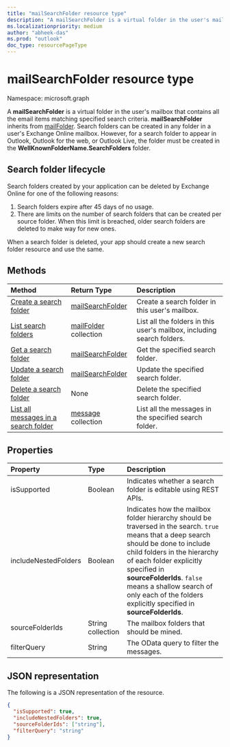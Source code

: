 ```yaml
---
title: "mailSearchFolder resource type"
description: "A mailSearchFolder is a virtual folder in the user's mailbox that contains all the email items matching specified search criteria. mailSearchFolder inherits from mailFolder."
ms.localizationpriority: medium
author: "abheek-das"
ms.prod: "outlook"
doc_type: resourcePageType
---
```


# mailSearchFolder resource type

Namespace: microsoft.graph

A **mailSearchFolder** is a virtual folder in the user's mailbox that contains all the email items matching specified search criteria. **mailSearchFolder** inherits from [mailFolder](mailfolder.md). Search folders can be created in any folder in a user's Exchange Online mailbox. However, for a search folder to appear in Outlook, Outlook for the web, or Outlook Live, the folder must be created in the **WellKnownFolderName.SearchFolders** folder. 

## Search folder lifecycle

Search folders created by your application can be deleted by Exchange Online for one of the following reasons:

1.	Search folders expire after 45 days of no usage. 
2.	There are limits on the number of search folders that can be created per source folder. When this limit is breached, older search folders are deleted to make way for new ones. 

When a search folder is deleted, your app should create a new search folder resource and use the same.


## Methods

| Method | Return Type  | Description |
|:---------------|:--------|:----------|
| [Create a search folder](../api/mailsearchfolder-post.md) | [mailSearchFolder](mailsearchfolder.md) | Create a search folder in this user's mailbox. |
| [List search folders](../api/mailfolder-list-childfolders.md) | [mailFolder](mailfolder.md) collection | List all the folders in this user's mailbox, including search folders. |
| [Get a search folder](../api/mailfolder-get.md) | [mailSearchFolder](mailsearchfolder.md) | Get the specified search folder. |
| [Update a search folder](../api/mailsearchfolder-update.md) | [mailSearchFolder](mailsearchfolder.md) | Update the specified search folder. |
| [Delete a search folder](../api/mailfolder-delete.md) | None | Delete the specified search folder. |
| [List all messages in a search folder](../api/mailfolder-list-messages.md) | [message](message.md) collection | List all the messages in the specified search folder. |

## Properties

| Property | Type | Description |
|:---------------|:--------|:----------|
| isSupported | Boolean | Indicates whether a search folder is editable using REST APIs. |
| includeNestedFolders | Boolean | Indicates how the mailbox folder hierarchy should be traversed in the search. `true` means that a deep search should be done to include child folders in the hierarchy of each folder explicitly specified in **sourceFolderIds**. `false` means a shallow search of only each of the folders explicitly specified in **sourceFolderIds**. |
| sourceFolderIds | String collection | The mailbox folders that should be mined. |
| filterQuery | String | The OData query to filter the messages. |

## JSON representation

The following is a JSON representation of the resource.

<!-- {
  "blockType": "resource",
  "@odata.type": "microsoft.graph.mailSearchFolder"
}-->

```json
{
  "isSupported": true,
  "includeNestedFolders": true,
  "sourceFolderIds": ["string"],
  "filterQuery": "string"
}

```

<!-- uuid: 8fcb5dbc-d5aa-4681-8e31-b001d5168d79
2018-01-23 14:57:30 UTC -->
<!--
{
  "type": "#page.annotation",
  "description": "mailSearchFolder resource",
  "keywords": "",
  "section": "documentation",
  "tocPath": "",
  "suppressions": []
}
-->

